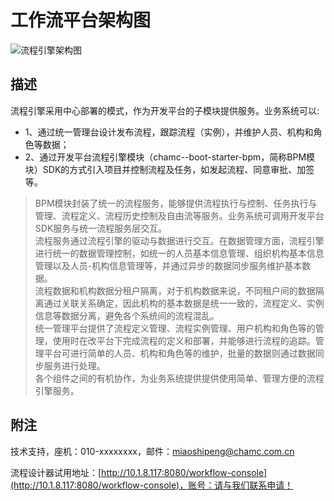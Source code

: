 # 工作流平台架构图

![流程引擎架构图](https://i.imgur.com/ImuJSR1.jpg)

## 描述

流程引擎采用中心部署的模式，作为开发平台的子模块提供服务。业务系统可以:
    
   - 1、通过统一管理台设计发布流程，跟踪流程（实例），并维护人员、机构和角色等数据；
   - 2、通过开发平台流程引擎模块（chamc--boot-starter-bpm，简称BPM模块）SDK的方式引入项目并控制流程及任务，如发起流程、同意审批、加签等。

>BPM模块封装了统一的流程服务，能够提供流程执行与控制、任务执行与管理、流程定义、流程历史控制及自由流等服务。业务系统可调用开发平台SDK服务与统一流程服务层交互。  
流程服务通过流程引擎的驱动与数据进行交互。在数据管理方面，流程引擎进行统一的数据管理控制，如统一的人员基本信息管理、组织机构基本信息管理以及人员-机构信息管理等，并通过异步的数据同步服务维护基本数据。  
流程数据和机构数据分租户隔离，对于机构数据来说，不同租户间的数据隔离通过关联关系确定，因此机构的基本数据是统一一致的，流程定义、实例信息等数据分离，避免各个系统间的流程混乱。  
统一管理平台提供了流程定义管理、流程实例管理、用户机构和角色等的管理，使用时在改平台下完成流程的定义和部署，并能够进行流程的追踪。管理平台可进行简单的人员、机构和角色等的维护，批量的数据则通过数据同步服务进行处理。  
各个组件之间的有机协作，为业务系统提供提供使用简单、管理方便的流程引擎服务。

## 附注

技术支持，座机：010-xxxxxxxx，邮件：[miaoshipeng@chamc.com.cn](mailto:miaoshipeng@chamc.com.cn)

流程设计器试用地址：[http://10.1.8.117:8080/workflow-console](http://10.1.8.117:8080/workflow-console)，账号：请与我们联系申请！
